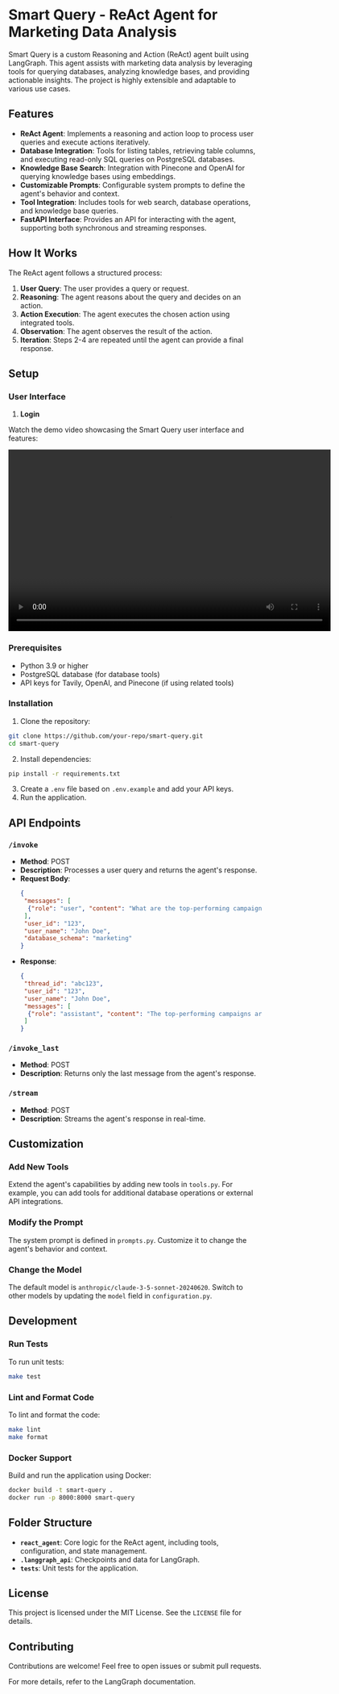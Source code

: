 # Smart Query - ReAct Agent for Marketing Data Analysis

Smart Query is a custom Reasoning and Action (ReAct) agent built using LangGraph. This agent assists with marketing data analysis by leveraging tools for querying databases, analyzing knowledge bases, and providing actionable insights. The project is highly extensible and adaptable to various use cases.

## Features
- **ReAct Agent**: Implements a reasoning and action loop to process user queries and execute actions iteratively.
- **Database Integration**: Tools for listing tables, retrieving table columns, and executing read-only SQL queries on PostgreSQL databases.
- **Knowledge Base Search**: Integration with Pinecone and OpenAI for querying knowledge bases using embeddings.
- **Customizable Prompts**: Configurable system prompts to define the agent's behavior and context.
- **Tool Integration**: Includes tools for web search, database operations, and knowledge base queries.
- **FastAPI Interface**: Provides an API for interacting with the agent, supporting both synchronous and streaming responses.

## How It Works
The ReAct agent follows a structured process:
1. **User Query**: The user provides a query or request.
2. **Reasoning**: The agent reasons about the query and decides on an action.
3. **Action Execution**: The agent executes the chosen action using integrated tools.
4. **Observation**: The agent observes the result of the action.
5. **Iteration**: Steps 2-4 are repeated until the agent can provide a final response.

## Setup

### User Interface

1. **Login**

Watch the demo video showcasing the Smart Query user interface and features:

<video width="640" height="360" controls>
  <source src="https://offgridmartech.com.br/ai-microsoft-hackathon/smart_query_demo.mp4" type="video/mp4">
  Your browser does not support the video tag.
</video>

### Prerequisites
- Python 3.9 or higher
- PostgreSQL database (for database tools)
- API keys for Tavily, OpenAI, and Pinecone (if using related tools)

### Installation
1. Clone the repository:
  ```bash
  git clone https://github.com/your-repo/smart-query.git
  cd smart-query
  ```
2. Install dependencies:
  ```bash
  pip install -r requirements.txt
  ```
3. Create a `.env` file based on `.env.example` and add your API keys.
4. Run the application.

## API Endpoints

### `/invoke`
- **Method**: POST  
- **Description**: Processes a user query and returns the agent's response.  
- **Request Body**:
  ```json
  {
   "messages": [
    {"role": "user", "content": "What are the top-performing campaigns?"}
   ],
   "user_id": "123",
   "user_name": "John Doe",
   "database_schema": "marketing"
  }
  ```
- **Response**:
  ```json
  {
   "thread_id": "abc123",
   "user_id": "123",
   "user_name": "John Doe",
   "messages": [
    {"role": "assistant", "content": "The top-performing campaigns are..."}
   ]
  }
  ```

### `/invoke_last`
- **Method**: POST  
- **Description**: Returns only the last message from the agent's response.

### `/stream`
- **Method**: POST  
- **Description**: Streams the agent's response in real-time.

## Customization

### Add New Tools
Extend the agent's capabilities by adding new tools in `tools.py`. For example, you can add tools for additional database operations or external API integrations.

### Modify the Prompt
The system prompt is defined in `prompts.py`. Customize it to change the agent's behavior and context.

### Change the Model
The default model is `anthropic/claude-3-5-sonnet-20240620`. Switch to other models by updating the `model` field in `configuration.py`.

## Development

### Run Tests
To run unit tests:
```bash
make test
```

### Lint and Format Code
To lint and format the code:
```bash
make lint
make format
```

### Docker Support
Build and run the application using Docker:
```bash
docker build -t smart-query .
docker run -p 8000:8000 smart-query
```

## Folder Structure
- **`react_agent`**: Core logic for the ReAct agent, including tools, configuration, and state management.
- **`.langgraph_api`**: Checkpoints and data for LangGraph.
- **`tests`**: Unit tests for the application.

## License
This project is licensed under the MIT License. See the `LICENSE` file for details.

## Contributing
Contributions are welcome! Feel free to open issues or submit pull requests.

For more details, refer to the LangGraph documentation.
